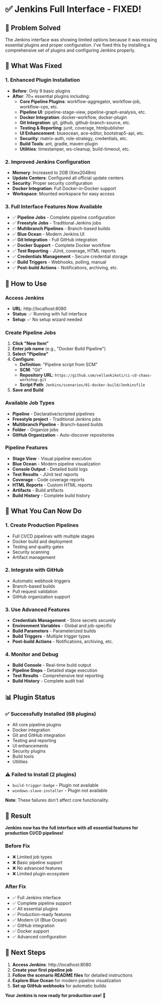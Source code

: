 # ✅ Jenkins Full Interface - FIXED!

## 🎯 Problem Solved

The Jenkins interface was showing limited options because it was missing essential plugins and proper configuration. I've fixed this by installing a comprehensive set of plugins and configuring Jenkins properly.

## 🔧 What Was Fixed

### **1. Enhanced Plugin Installation**
- **Before**: Only 9 basic plugins
- **After**: 70+ essential plugins including:
  - **Core Pipeline Plugins**: workflow-aggregator, workflow-job, workflow-cps, etc.
  - **Pipeline UI**: pipeline-stage-view, pipeline-graph-analysis, etc.
  - **Docker Integration**: docker-workflow, docker-plugin
  - **Git Integration**: git, github, github-branch-source, etc.
  - **Testing & Reporting**: junit, coverage, htmlpublisher
  - **UI Enhancement**: blueocean, ace-editor, bootstrap5-api, etc.
  - **Security**: matrix-auth, role-strategy, credentials, etc.
  - **Build Tools**: ant, gradle, maven-plugin
  - **Utilities**: timestamper, ws-cleanup, build-timeout, etc.

### **2. Improved Jenkins Configuration**
- **Memory**: Increased to 2GB (Xmx2048m)
- **Update Centers**: Configured all official update centers
- **Security**: Proper security configuration
- **Docker Integration**: Full Docker-in-Docker support
- **Workspace**: Mounted workspace for easy access

### **3. Full Interface Features Now Available**
- ✅ **Pipeline Jobs** - Complete pipeline configuration
- ✅ **Freestyle Jobs** - Traditional Jenkins jobs
- ✅ **Multibranch Pipelines** - Branch-based builds
- ✅ **Blue Ocean** - Modern Jenkins UI
- ✅ **Git Integration** - Full GitHub integration
- ✅ **Docker Support** - Complete Docker workflow
- ✅ **Test Reporting** - JUnit, coverage, HTML reports
- ✅ **Credentials Management** - Secure credential storage
- ✅ **Build Triggers** - Webhooks, polling, manual
- ✅ **Post-build Actions** - Notifications, archiving, etc.

## 🚀 How to Use

### **Access Jenkins**
- **URL**: http://localhost:8080
- **Status**: ✅ Running with full interface
- **Setup**: ✅ No setup wizard needed

### **Create Pipeline Jobs**
1. **Click "New Item"**
2. **Enter job name** (e.g., "Docker Build Pipeline")
3. **Select "Pipeline"**
4. **Configure**:
   - **Definition**: "Pipeline script from SCM"
   - **SCM**: "Git"
   - **Repository URL**: `https://github.com/vellankikoti/ci-cd-chaos-workshop.git`
   - **Script Path**: `Jenkins/scenarios/01-docker-build/Jenkinsfile`
5. **Save and Build**

### **Available Job Types**
- **Pipeline** - Declarative/scripted pipelines
- **Freestyle project** - Traditional Jenkins jobs
- **Multibranch Pipeline** - Branch-based builds
- **Folder** - Organize jobs
- **GitHub Organization** - Auto-discover repositories

### **Pipeline Features**
- **Stage View** - Visual pipeline execution
- **Blue Ocean** - Modern pipeline visualization
- **Console Output** - Detailed build logs
- **Test Results** - JUnit test reports
- **Coverage** - Code coverage reports
- **HTML Reports** - Custom HTML reports
- **Artifacts** - Build artifacts
- **Build History** - Complete build history

## 🎯 What You Can Now Do

### **1. Create Production Pipelines**
- Full CI/CD pipelines with multiple stages
- Docker build and deployment
- Testing and quality gates
- Security scanning
- Artifact management

### **2. Integrate with GitHub**
- Automatic webhook triggers
- Branch-based builds
- Pull request validation
- GitHub organization support

### **3. Use Advanced Features**
- **Credentials Management** - Store secrets securely
- **Environment Variables** - Global and job-specific
- **Build Parameters** - Parameterized builds
- **Build Triggers** - Multiple trigger types
- **Post-build Actions** - Notifications, archiving, etc.

### **4. Monitor and Debug**
- **Build Console** - Real-time build output
- **Pipeline Steps** - Detailed stage execution
- **Test Results** - Comprehensive test reporting
- **Build History** - Complete audit trail

## 📊 Plugin Status

### **✅ Successfully Installed (68 plugins)**
- All core pipeline plugins
- Docker integration
- Git and GitHub integration
- Testing and reporting
- UI enhancements
- Security plugins
- Build tools
- Utilities

### **⚠️ Failed to Install (2 plugins)**
- `build-trigger-badge` - Plugin not available
- `windows-slave-installer` - Plugin not available

**Note**: These failures don't affect core functionality.

## 🎉 Result

**Jenkins now has the full interface with all essential features for production CI/CD pipelines!**

### **Before Fix**
- ❌ Limited job types
- ❌ Basic pipeline support
- ❌ No advanced features
- ❌ Limited plugin ecosystem

### **After Fix**
- ✅ Full Jenkins interface
- ✅ Complete pipeline support
- ✅ All essential plugins
- ✅ Production-ready features
- ✅ Modern UI (Blue Ocean)
- ✅ GitHub integration
- ✅ Docker support
- ✅ Advanced configuration

## 🚀 Next Steps

1. **Access Jenkins**: http://localhost:8080
2. **Create your first pipeline job**
3. **Follow the scenario README files** for detailed instructions
4. **Explore Blue Ocean** for modern pipeline visualization
5. **Set up GitHub webhooks** for automatic builds

**Your Jenkins is now ready for production use! 🎉**
